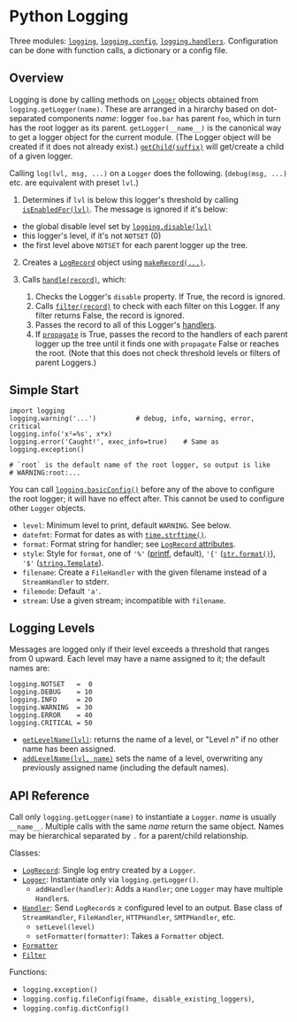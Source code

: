 Python Logging
==============

Three modules: [`logging`], [`logging.config`], [`logging.handlers`].
Configuration can be done with function calls, a dictionary or a
config file.

Overview
--------

Logging is done by calling methods on [`Logger`] objects obtained from
`logging.getLogger(name)`. These are arranged in a hirarchy based on
dot-separated components _name_: logger `foo.bar` has parent `foo`, which in
turn has the root logger as its parent. `getLogger(__name__)` is the canonical
way to get a logger object for the current module. (The Logger object will be
created if it does not already exist.) [`getChild(suffix)`][getChild] will
get/create a child of a given logger.

Calling `log(lvl, msg, ...)` on a `Logger` does the following.
(`debug(msg, ...)` etc. are equivalent with preset `lvl`.)

1. Determines if `lvl` is below this logger's threshold by calling
   [`isEnabledFor(lvl)`][isEnabledFor]. The message is ignored if it's below:
  - the global disable level set by [`logging.disable(lvl)`][disable]
  - this logger's level, if it's not `NOTSET` (0)
  - the first level above `NOTSET` for each parent logger up the tree.

2. Creates a [`LogRecord`] object using [`makeRecord(...)`].

3. Calls [`handle(record)`], which:
   1. Checks the Logger's `disable` property. If True, the record is ignored.
   2. Calls [`filter(record)`] to check with each filter on this Logger. If any
      filter returns False, the record is ignored.
   3. Passes the record to all of this Logger's [handlers].
   4. If [`propagate`] is True, passes the record to the handlers of each
      parent logger up the tree until it finds one with `propagate` False or
      reaches the root. (Note that this does not check threshold levels or
      filters of parent Loggers.)


Simple Start
------------

    import logging
    logging.warning('...')          # debug, info, warning, error, critical
    logging.info('x²=%s', x*x)
    logging.error('Caught!', exec_info=true)    # Same as logging.exception()

    # `root` is the default name of the root logger, so output is like
    # WARNING:root:...

You can call [`logging.basicConfig()`] before any of the above to
configure the root logger; it will have no effect after. This cannot
be used to configure other `Logger` objects.
- `level`: Minimum level to print, default `WARNING`. See below.
- `datefmt`: Format for dates as with [`time.strftime()`].
- `format`: Format string for handler; see [`LogRecord` attributes].
- `style`: Style for `format`, one of `'%'` ([printf], default), `'{'`
  ([`str.format()`]), `'$'` ([`string.Template`]).
- `filename`: Create a `FileHandler` with the given filename instead
  of a `StreamHandler` to stderr.
- `filemode`: Default `'a'`.
- `stream`: Use a given stream; incompatible with `filename`.


Logging Levels
--------------

Messages are logged only if their level exceeds a threshold that ranges
from 0 upward. Each level may have a name assigned to it; the default names
are:

    logging.NOTSET   =  0
    logging.DEBUG    = 10
    logging.INFO     = 20
    logging.WARNING  = 30
    logging.ERROR    = 40
    logging.CRITICAL = 50

- [`getLevelName(lvl)`][getLevelName]: returns the name of a level, or
  "Level _n_" if no other name has been assigned.
- [`addLevelName(lvl, name)`][addLevelName] sets the name of a level,
  overwriting any previously assigned name (including the default names).


API Reference
-------------

Call only `logging.getLogger(name)` to instantiate a `Logger`. _name_
is usually `__name__`. Multiple calls with the same _name_ return the
same object. Names may be hierarchical separated by `.` for a
parent/child relationship.

Classes:
- [`LogRecord`]: Single log entry created by a `Logger`.
- [`Logger`]: Instantiate only via `logging.getLogger()`.
  - `addHandler(handler)`: Adds a `Handler`; one `Logger` may have
    multiple `Handler`s.
- [`Handler`]: Send `LogRecord`s ≥  configured level to an output.
  Base class of `StreamHandler`, `FileHandler`, `HTTPHandler`,
  `SMTPHandler`, etc.
  - `setLevel(level)`
  - `setFormatter(formatter)`: Takes a `Formatter` object.
- [`Formatter`]
- [`Filter`]

Functions:
- `logging.exception()`
- `logging.config.fileConfig(fname, disable_existing_loggers)`,
- `logging.config.dictConfig()`



<!-------------------------------------------------------------------->
[`Filter`]: https://docs.python.org/3/library/logging.html#filter-objects
[`Formatter`]: https://docs.python.org/3/library/logging.html#formatter-objects
[`Handler`]: https://docs.python.org/3/library/logging.html#handler-objects
[`LogRecord` attributes]: https://docs.python.org/3/library/logging.html#logrecord-attributes
[`LogRecord`]: https://docs.python.org/3/library/logging.html#logrecord-objects
[`LogRecord`]: https://docs.python.org/3/library/logging.html#logrecord-objects
[`Logger`]: https://docs.python.org/3/library/logging.html#logger-objects
[`filter(record)`]: https://docs.python.org/3.5/library/logging.html#logging.Logger.filter
[`handle(record)`]: https://docs.python.org/3/library/logging.html#logging.Logger.handle
[`logging.basicConfig()`]: https://docs.python.org/3/library/logging.html?highlight=basicconfig#logging.basicConfig
[`logging.config`]: https://docs.python.org/3/library/logging.config.html
[`logging.handlers`]: https://docs.python.org/3/library/logging.handlers.html
[`logging`]: https://docs.python.org/3/library/logging.html
[`makeRecord(...)`]: https://docs.python.org/3/library/logging.html#logging.Logger.makeRecord
[`propagate`]: https://docs.python.org/3.5/library/logging.html#logging.Logger.propagate
[`str.format()`]: https://docs.python.org/3/library/stdtypes.html#str.format
[`string.Template`]: https://docs.python.org/3/library/string.html#string.Template
[`time.strftime()`]: https://docs.python.org/3/library/time.html#time.strftime
[addLevelName]: https://docs.python.org/3/library/logging.html#logging.addLevelName
[disable]:  https://docs.python.org/3/library/logging.html#logging.disable
[getChild]: https://docs.python.org/3/library/logging.html#logging.Logger.getChild
[getLevelName]: https://docs.python.org/3/library/logging.html#logging.getLevelName
[handlers]: https://docs.python.org/3/library/logging.html#handler-objects
[isEnabledFor]: https://docs.python.org/3/library/logging.html#logging.Logger.isEnabledFor
[printf]: https://docs.python.org/3/library/stdtypes.html#old-string-formatting
